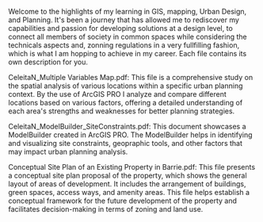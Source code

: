 Welcome to the highlights of my learning in GIS, mapping, Urban Design, and Planning. It's been a journey that has allowed me to rediscover my capabilities and passion for developing solutions at a design level, to connect all members of society  in common spaces while considering the technicals aspects and, zonning regulations in a very fullfilling fashion, which is what I am hopping to achieve in my career.
Each file contains its own description for you.

CeleitaN_Multiple Variables Map.pdf: This file is a comprehensive study on the spatial analysis of various locations within a specific urban planning context. By the use of ArcGIS PRO I analyze and compare different locations based on various factors, offering a detailed understanding of each area's strengths and weaknesses for better planning strategies.

CeleitaN_ModelBuilder_SiteConstraints.pdf: This document showcases a ModelBuilder created in ArcGIS PRO. The ModelBuilder helps in identifying and visualizing site constraints, geopraphic tools, and other factors that may impact urban planning analysis. 

Conceptual Site Plan of an Existing Property in Barrie.pdf: This file presents a conceptual site plan proposal of the property, which shows the general layout of areas of development. It includes the arrangement of buildings, green spaces, access ways, and amenity areas. This file helps establish a conceptual framework for the future development of the property and facilitates decision-making in terms of zoning and land use.

